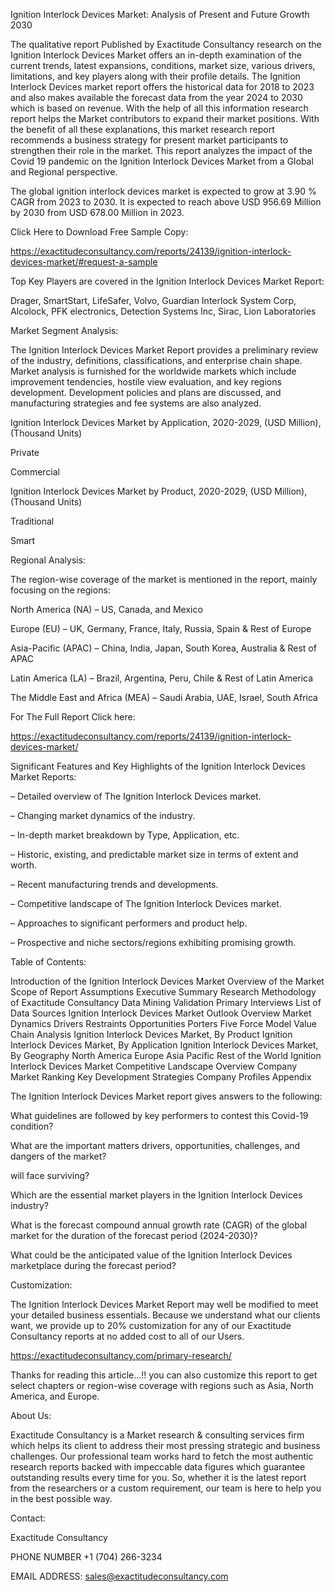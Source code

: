 Ignition Interlock Devices Market: Analysis of Present and Future Growth 2030

The qualitative report Published by Exactitude Consultancy research on the Ignition Interlock Devices Market offers an in-depth examination of the current trends, latest expansions, conditions, market size, various drivers, limitations, and key players along with their profile details. The Ignition Interlock Devices market report offers the historical data for 2018 to 2023 and also makes available the forecast data from the year 2024 to 2030 which is based on revenue. With the help of all this information research report helps the Market contributors to expand their market positions. With the benefit of all these explanations, this market research report recommends a business strategy for present market participants to strengthen their role in the market. This report analyzes the impact of the Covid 19 pandemic on the Ignition Interlock Devices Market from a Global and Regional perspective.

The global ignition interlock devices market is expected to grow at 3.90 % CAGR from 2023 to 2030. It is expected to reach above USD 956.69 Million by 2030 from USD 678.00 Million in 2023.

Click Here to Download Free Sample Copy:

https://exactitudeconsultancy.com/reports/24139/ignition-interlock-devices-market/#request-a-sample

Top Key Players are covered in the Ignition Interlock Devices Market Report:

Drager, SmartStart, LifeSafer, Volvo, Guardian Interlock System Corp, Alcolock, PFK electronics, Detection Systems Inc, Sirac, Lion Laboratories

Market Segment Analysis:

The Ignition Interlock Devices Market Report provides a preliminary review of the industry, definitions, classifications, and enterprise chain shape. Market analysis is furnished for the worldwide markets which include improvement tendencies, hostile view evaluation, and key regions development. Development policies and plans are discussed, and manufacturing strategies and fee systems are also analyzed.

Ignition Interlock Devices Market by Application, 2020-2029, (USD Million), (Thousand Units)

Private

Commercial

Ignition Interlock Devices Market by Product, 2020-2029, (USD Million), (Thousand Units)

Traditional

Smart

Regional Analysis:

The region-wise coverage of the market is mentioned in the report, mainly focusing on the regions:

North America (NA) – US, Canada, and Mexico

Europe (EU) – UK, Germany, France, Italy, Russia, Spain & Rest of Europe

Asia-Pacific (APAC) – China, India, Japan, South Korea, Australia & Rest of APAC

Latin America (LA) – Brazil, Argentina, Peru, Chile & Rest of Latin America

The Middle East and Africa (MEA) – Saudi Arabia, UAE, Israel, South Africa

For The Full Report Click here:

https://exactitudeconsultancy.com/reports/24139/ignition-interlock-devices-market/

Significant Features and Key Highlights of the Ignition Interlock Devices Market Reports:

– Detailed overview of The Ignition Interlock Devices market.

– Changing market dynamics of the industry.

– In-depth market breakdown by Type, Application, etc.

– Historic, existing, and predictable market size in terms of extent and worth.

– Recent manufacturing trends and developments.

– Competitive landscape of The Ignition Interlock Devices market.

– Approaches to significant performers and product help.

– Prospective and niche sectors/regions exhibiting promising growth.

Table of Contents:

Introduction of the Ignition Interlock Devices Market
Overview of the Market
Scope of Report
Assumptions
Executive Summary
Research Methodology of Exactitude Consultancy
Data Mining
Validation
Primary Interviews
List of Data Sources
Ignition Interlock Devices Market Outlook
Overview
Market Dynamics
Drivers
Restraints
Opportunities
Porters Five Force Model
Value Chain Analysis
Ignition Interlock Devices Market, By Product
Ignition Interlock Devices Market, By Application
Ignition Interlock Devices Market, By Geography
North America
Europe
Asia Pacific
Rest of the World
Ignition Interlock Devices Market Competitive Landscape
Overview
Company Market Ranking
Key Development Strategies
Company Profiles
Appendix

The Ignition Interlock Devices Market report gives answers to the following:

What guidelines are followed by key performers to contest this Covid-19 condition?

What are the important matters drivers, opportunities, challenges, and dangers of the market?

will face surviving?

Which are the essential market players in the Ignition Interlock Devices industry?

What is the forecast compound annual growth rate (CAGR) of the global market for the duration of the forecast period (2024-2030)?

What could be the anticipated value of the Ignition Interlock Devices marketplace during the forecast period?

Customization:

The Ignition Interlock Devices Market Report may well be modified to meet your detailed business essentials. Because we understand what our clients want, we provide up to 20% customization for any of our Exactitude Consultancy reports at no added cost to all of our Users.

https://exactitudeconsultancy.com/primary-research/

Thanks for reading this article...!! you can also customize this report to get select chapters or region-wise coverage with regions such as Asia, North America, and Europe.

About Us:

Exactitude Consultancy is a Market research & consulting services firm which helps its client to address their most pressing strategic and business challenges. Our professional team works hard to fetch the most authentic research reports backed with impeccable data figures which guarantee outstanding results every time for you. So, whether it is the latest report from the researchers or a custom requirement, our team is here to help you in the best possible way.

Contact:

Exactitude Consultancy

PHONE NUMBER +1 (704) 266-3234

EMAIL ADDRESS: sales@exactitudeconsultancy.com  
